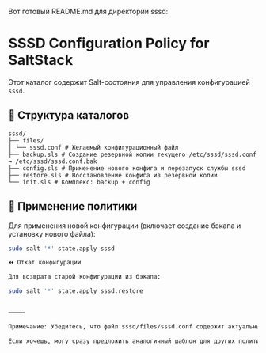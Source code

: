 Вот готовый README.md для директории sssd:

# SSSD Configuration Policy for SaltStack

Этот каталог содержит Salt-состояния для управления конфигурацией `sssd`.

## 📁 Структура каталогов

```
sssd/
├── files/
│ └── sssd.conf # Желаемый конфигурационный файл
├── backup.sls # Создание резервной копии текущего /etc/sssd/sssd.conf → /etc/sssd/sssd.conf.bak
├── config.sls # Применение нового конфига и перезапуск службы sssd
├── restore.sls # Восстановление конфига из резервной копии
└── init.sls # Комплекс: backup + config
```

## 🚀 Применение политики

Для применения новой конфигурации (включает создание бэкапа и установку нового файла):

```bash
sudo salt '*' state.apply sssd

⏪ Откат конфигурации

Для возврата старой конфигурации из бэкапа:

sudo salt '*' state.apply sssd.restore


⸻

Примечание: Убедитесь, что файл sssd/files/sssd.conf содержит актуальные и корректные настройки перед применением.

Если хочешь, могу сразу предложить аналогичный шаблон для других политик в этом проекте.
```
